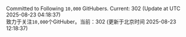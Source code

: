 Committed to Following `10,000` GitHubers. Current: <!-- FOLLOWING_COUNT -->302<!-- FOLLOWING_COUNT --> (Update at UTC <!-- LAST_UPDATED -->2025-08-23 04:18:37<!-- LAST_UPDATED -->)<br>
致力于关注`10,000`个GitHuber。当前：<!-- FOLLOWING_COUNT -->302<!-- FOLLOWING_COUNT --> (更新于北京时间 <!-- LAST_UPDATED_CST -->2025-08-23 12:18:37<!-- LAST_UPDATED_CST -->)

